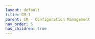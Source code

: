 ```yaml
---
layout: default
title: CM-1
parent: CM - Configuration Management
nav_order: 5
has_children: true
---
```


